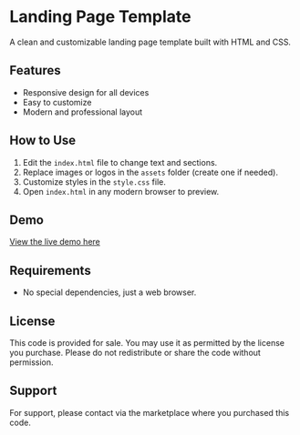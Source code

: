 # Landing Page Template

A clean and customizable landing page template built with HTML and CSS.

## Features

- Responsive design for all devices  
- Easy to customize  
- Modern and professional layout

## How to Use

1. Edit the `index.html` file to change text and sections.  
2. Replace images or logos in the `assets` folder (create one if needed).  
3. Customize styles in the `style.css` file.  
4. Open `index.html` in any modern browser to preview.

## Demo

[View the live demo here](https://deluxe-pony-c33916.netlify.app)

## Requirements

- No special dependencies, just a web browser.

## License

This code is provided for sale. You may use it as permitted by the license you purchase. Please do not redistribute or share the code without permission.

## Support

For support, please contact via the marketplace where you purchased this code.
